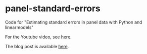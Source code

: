 # panel-standard-errors
Code for "Estimating standard errors in panel data with Python and linearmodels"


For the Youtube video, see [here](https://youtu.be/TYTvLgi4mVc).

The blog post is available [here](https://vincent.codes.finance/posts/panel-ols-standard-errors/).
